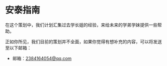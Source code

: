 # 安泰指南

在这个策划中，我们计划汇集过去学长姐的经验，来给未来的学弟学妹提供一些帮助。

正如你所见，我们目前的策划并不全面，如果你觉得有想补充的内容，可以将发送至以下邮箱：

* 邮箱：2384164054@qq.com
